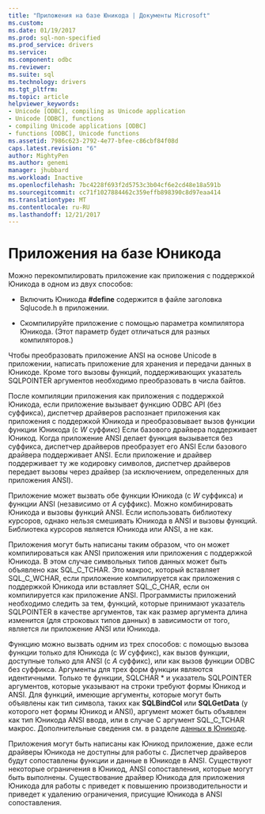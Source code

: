 ```yaml
---
title: "Приложения на базе Юникода | Документы Microsoft"
ms.custom: 
ms.date: 01/19/2017
ms.prod: sql-non-specified
ms.prod_service: drivers
ms.service: 
ms.component: odbc
ms.reviewer: 
ms.suite: sql
ms.technology: drivers
ms.tgt_pltfrm: 
ms.topic: article
helpviewer_keywords:
- Unicode [ODBC], compiling as Unicode application
- Unicode [ODBC], functions
- compiling Unicode applications [ODBC]
- functions [ODBC], Unicode functions
ms.assetid: 7986c623-2792-4e77-bfee-c86cbf84f08d
caps.latest.revision: "6"
author: MightyPen
ms.author: genemi
manager: jhubbard
ms.workload: Inactive
ms.openlocfilehash: 7bc4228f693f2d5753c3b04cf6e2cd48e18a591b
ms.sourcegitcommit: cc71f1027884462c359effb898390c8d97eaa414
ms.translationtype: MT
ms.contentlocale: ru-RU
ms.lasthandoff: 12/21/2017
---
```

# <a name="unicode-applications"></a>Приложения на базе Юникода
Можно перекомпилировать приложение как приложения с поддержкой Юникода в одном из двух способов:  
  
-   Включить Юникода **#define** содержится в файле заголовка Sqlucode.h в приложении.  
  
-   Скомпилируйте приложение с помощью параметра компилятора Юникода. (Этот параметр будет отличаться для разных компиляторов.)  
  
 Чтобы преобразовать приложение ANSI на основе Unicode в приложении, написать приложение для хранения и передачи данных в Юникоде. Кроме того вызовы функций, поддерживающих указатель SQLPOINTER аргументов необходимо преобразовать в числа байтов.  
  
 После компиляции приложения как приложения с поддержкой Юникода, если приложение вызывает функцию ODBC API (без суффикса), диспетчер драйверов распознает приложения как приложения с поддержкой Юникода и преобразовывает вызов функции функции Юникода (с  *W* суффикс) Если базового драйвера поддерживает Юникод. Когда приложение ANSI делает функция вызывается без суффикса, диспетчер драйверов преобразует его ANSI Если базового драйвера поддерживает ANSI. Если приложение и драйвер поддерживает ту же кодировку символов, диспетчер драйверов передает вызовы через драйвер (за исключением, определенных для приложения ANSI).  
  
 Приложение может вызвать обе функции Юникода (с *W* суффикса) и функции ANSI (независимо от *A* суффикс). Можно комбинировать Юникода и вызовы функций ANSI. Если использовать библиотеку курсоров, однако нельзя смешивать Юникода в ANSI и вызовы функций. Библиотека курсоров является Юникода или ANSI, а не как.  
  
 Приложения могут быть написаны таким образом, что он может компилироваться как ANSI приложения или приложения с поддержкой Юникода. В этом случае символьных типов данных может быть объявлено как SQL_C_TCHAR. Это макрос, который вставляет SQL_C_WCHAR, если приложение компилируется как приложения с поддержкой Юникода или вставляет SQL_C_CHAR, если он компилируется как приложение ANSI. Программисты приложений необходимо следить за тем, функций, которые принимают указатель SQLPOINTER в качестве аргументов, так как размер аргумента длина изменится (для строковых типов данных) в зависимости от того, является ли приложение ANSI или Юникода.  
  
 Функцию можно вызвать одним из трех способов: с помощью вызова функции только для Юникода (с *W* суффикс), как вызов функции, доступные только для ANSI (с *A* суффикс), или как вызов функции ODBC без суффикса. Аргументы для трех форм функции являются идентичными. Только те функции, SQLCHAR \* и указатель SQLPOINTER аргументов, которые указывают на строки требуют формы Юникод и ANSI. Для функций, имеющие аргументы, которые могут быть объявлены как тип символа, таких как **SQLBindCol** или **SQLGetData** (у которого нет формы Юникод и ANSI), аргумент может быть объявлен как тип Юникода ANSI ввода, или в случае C аргумент SQL_C_TCHAR макрос. Дополнительные сведения см. в разделе [данных в Юникоде](../../../odbc/reference/develop-app/unicode-data.md).  
  
 Приложения могут быть написаны как Юникод приложение, даже если драйверы Юникода не доступны для работы с. Диспетчер драйверов будут сопоставлены функции и данные в Юникоде в ANSI. Существуют некоторые ограничения в Юникод, ANSI сопоставления, которые могут быть выполнены. Существование драйвер Юникода для приложения Юникода для работы с приведет к повышению производительности и приведет к удалению ограничения, присущие Юникода в ANSI сопоставления.
